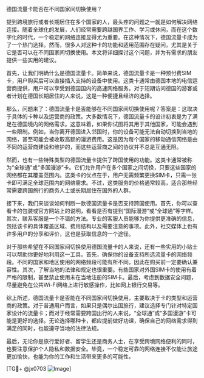 德国流量卡能否在不同国家间切换使用？

提到跨境旅行或者长期居住在多个国家的人，最头疼的问题之一就是如何解决网络连接。随着全球化的发展，人们经常需要跨越国界工作、学习或休闲，而在这个数字化的时代，一个稳定的网络连接显得尤为重要。在这种情况下，德国流量卡成为了一个热门选择。然而，很多人对这种卡的功能和适用范围存在疑问，尤其是关于它是否可以在不同国家间切换使用。本文将详细探讨这个问题，并为有需求的朋友提供一些实用的建议。

首先，让我们明确什么是德国流量卡。简单来说，德国流量卡是一种预付费SIM卡，用户购买后可以直接插入支持的设备中使用。这类卡通常由德国本地的电信运营商提供，用户可以享受到德国国内的高速网络服务。对于短期访问德国的游客或者计划在德国长期居住的人来说，这是一种便捷且经济的选择。

那么，问题来了：德国流量卡是否能够在不同国家间切换使用呢？答案是：这取决于具体的卡种以及运营商的政策。大多数情况下，德国流量卡的设计初衷是为了满足在德国境内的网络需求。这意味着，如果你试图将其用于其他国家，可能会遇到一些限制。例如，当你离开德国进入邻国时，你的设备可能无法自动切换到当地的网络，甚至可能会被收取高额的漫游费用。这是因为每个国家的移动通信网络是由不同的运营商建设和维护的，而这些运营商之间的协议并不总是互通无阻。

然而，也有一些特殊类型的德国流量卡提供了跨国使用的功能。这类卡通常被称为“全球通”或“多国漫游”卡。它们允许用户在多个国家之间切换，只要这些国家的网络都在其覆盖范围内。这类卡的优点在于，用户无需频繁更换SIM卡，只需一张卡即可满足全球范围内的网络需求。不过，这类服务的价格通常较高，适合那些经常需要跨国旅行的商务人士或长期居住在国外的人群。

接下来，我们来谈谈如何判断一款德国流量卡是否支持跨国使用。首先，你可以查看卡的包装或官方网站上的说明，看看是否有提到“国际漫游”或“全球通”等字样。其次，联系客服是一个不错的方法。专业的客服人员能够为你提供更准确的信息，包括该卡的具体覆盖区域、费用结构以及需要注意的事项。此外，社交媒体上也有许多用户的分享和评价，这也是获取信息的一个途径。

对于那些希望在不同国家间切换使用德国流量卡的人来说，还有一些实用的小贴士可以帮助你更好地利用这一工具。首先，确保你的设备支持所选流量卡的网络频段。不同的国家和地区使用的网络频段可能有所不同，因此在购买前一定要确认兼容性。其次，了解当地的法律和规定也很重要。有些国家对外国SIM卡的使用有着严格的限制，甚至禁止使用未在当地注册的SIM卡。最后，考虑到数据安全问题，尽量避免在公共Wi-Fi网络上进行敏感操作，比如网上银行交易等。

综上所述，德国流量卡是否能在不同国家间切换使用，主要取决于卡的类型和运营商的政策。对于普通用户而言，如果只是偶尔出国旅行，建议选择专门针对特定国家设计的流量卡；而对于经常需要跨国出行的人来说，“全球通”或“多国漫游”卡可能是更好的选择。无论选择哪种卡，都应提前做好功课，确保自己的网络需求得到满足的同时，也能遵守当地的法律法规。

最后，无论你是旅行爱好者、留学生还是商务人士，在享受跨境网络便利的同时，也要注意保护个人隐私和数据安全。毕竟，一个稳定可靠的网络连接不仅能让旅途更加愉快，也能为你的工作和生活带来更多的可能性。

[TG💪+ @jx0703 ![Image](https://github.com/user-attachments/assets/dbca1d08-cadb-493c-b0ec-ad6f7a83f270)]